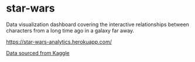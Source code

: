 # star-wars

Data visualization dashboard covering the interactive relationships between characters from a long time ago in a galaxy far away.

https://star-wars-analytics.herokuapp.com/

[Data sourced from Kaggle](https://www.kaggle.com/ruchi798/star-wars)
